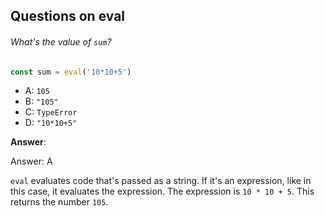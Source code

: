 ## Questions on eval

###### What's the value of `sum`?

```js
const sum = eval('10*10+5')
```

- A: `105`
- B: `"105"`
- C: `TypeError`
- D: `"10*10+5"`

**Answer**:

Answer: A

`eval` evaluates code that's passed as a  string. If it's an expression, like in this case, it evaluates the  expression. The expression is `10 * 10 + 5`. This returns the number `105`.